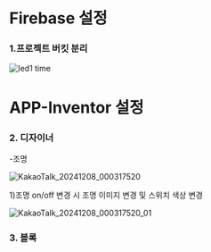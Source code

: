 # Firebase 설정
### 1.프로젝트 버킷 분리

![led1 time](https://github.com/user-attachments/assets/36260c9d-990c-4ea2-9f9c-827add0bdf79)

# APP-Inventor 설정
### 2. 디자이너

-조명

![KakaoTalk_20241208_000317520](https://github.com/user-attachments/assets/aa89cc80-50fd-45ed-88b2-ae0a0d896609)

 1)조명 on/off 변경 시 조명 이미지 변경 및 스위치 색상 변경

 ![KakaoTalk_20241208_000317520_01](https://github.com/user-attachments/assets/275e5af9-6d8a-4225-9b60-722463532476)
### 3. 블록
